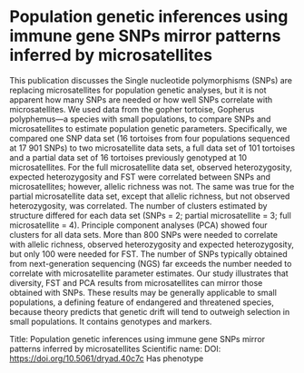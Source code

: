 # Population genetic inferences using immune gene SNPs mirror patterns inferred by microsatellites

This publication discusses the Single nucleotide polymorphisms (SNPs) are replacing microsatellites for population genetic analyses, but it is not apparent how many SNPs are needed or how well SNPs correlate with microsatellites. We used data from the gopher tortoise, Gopherus polyphemus—a species with small populations, to compare SNPs and microsatellites to estimate population genetic parameters. Specifically, we compared one SNP data set (16 tortoises from four populations sequenced at 17 901 SNPs) to two microsatellite data sets, a full data set of 101 tortoises and a partial data set of 16 tortoises previously genotyped at 10 microsatellites. For the full microsatellite data set, observed heterozygosity, expected heterozygosity and FST were correlated between SNPs and microsatellites; however, allelic richness was not. The same was true for the partial microsatellite data set, except that allelic richness, but not observed heterozygosity, was correlated. The number of clusters estimated by structure differed for each data set (SNPs = 2; partial microsatellite = 3; full microsatellite = 4). Principle component analyses (PCA) showed four clusters for all data sets. More than 800 SNPs were needed to correlate with allelic richness, observed heterozygosity and expected heterozygosity, but only 100 were needed for FST. The number of SNPs typically obtained from next-generation sequencing (NGS) far exceeds the number needed to correlate with microsatellite parameter estimates. Our study illustrates that diversity, FST and PCA results from microsatellites can mirror those obtained with SNPs. These results may be generally applicable to small populations, a defining feature of endangered and threatened species, because theory predicts that genetic drift will tend to outweigh selection in small populations.
It contains  genotypes and  markers.

Title: Population genetic inferences using immune gene SNPs mirror patterns inferred by microsatellites
Scientific name: 
DOI: https://doi.org/10.5061/dryad.40c7c
Has phenotype 

